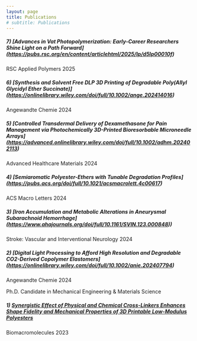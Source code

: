 ```yaml
---
layout: page
title: Publications
# subtitle: Publications
---
```


##### 7) [Advances in Vat Photopolymerization: Early-Career Researchers Shine Light on a Path Forward] (https://pubs.rsc.org/en/content/articlehtml/2025/lp/d5lp00010f)
RSC Applied Polymers 2025


##### 6) [Synthesis and Solvent Free DLP 3D Printing of Degradable Poly(Allyl Glycidyl Ether Succinate)] (https://onlinelibrary.wiley.com/doi/full/10.1002/ange.202414016)
Angewandte Chemie 2024


##### 5) [Controlled Transdermal Delivery of Dexamethasone for Pain Management via Photochemically 3D-Printed Bioresorbable Microneedle Arrays] (https://advanced.onlinelibrary.wiley.com/doi/full/10.1002/adhm.202402113)
Advanced Healthcare Materials 2024


##### 4) [Semiaromatic Polyester-Ethers with Tunable Degradation Profiles] (https://pubs.acs.org/doi/full/10.1021/acsmacrolett.4c00617)
ACS Macro Letters 2024


##### 3) [Iron Accumulation and Metabolic Alterations in Aneurysmal Subarachnoid Hemorrhage] (https://www.ahajournals.org/doi/full/10.1161/SVIN.123.000848))
Stroke: Vascular and Interventional Neurology 2024


##### 2) [Digital Light Processing to Afford High Resolution and Degradable CO2-Derived Copolymer Elastomers] (https://onlinelibrary.wiley.com/doi/full/10.1002/anie.202407794)
Angewandte Chemie 2024

Ph.D. Candidate in Mechanical Engineering & Materials Science

##### 1) [Synergistic Effect of Physical and Chemical Cross-Linkers Enhances Shape Fidelity and Mechanical Properties of 3D Printable Low-Modulus Polyesters](https://pubs.acs.org/doi/full/10.1021/acs.biomac.3c00684)   
Biomacromolecules 2023


